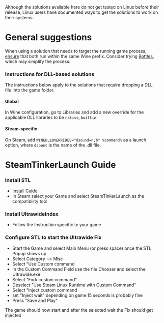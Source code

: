 Although the solutions available here do not get tested on Linux before their release, Linux users have documented ways to get the solutions to work on their systems.

# General suggestions
When using a solution that needs to target the running game process, [ensure](https://github.com/RoseTheFlower/UltrawideIndex/issues/25#issuecomment-1650838775) that both run within the same Wine prefix. Consider trying [Bottles](https://usebottles.com/), which may simplify the process.

### Instructions for DLL-based solutions
The instructions below apply to the solutions that require dropping a DLL file into the game folder.
#### Global
In Wine configuration, go to Libraries and add a new override for the applicable DLL libraries to be `native`, `builtin`.
#### Steam-specific
On Steam, add `WINEDLLOVERRIDES="dsound=n,b" %command%` as a launch option, where `dsound` is the name of the .dll file.

# SteamTinkerLaunch Guide
### Install STL
- [Install Guide](https://github.com/sonic2kk/steamtinkerlaunch/wiki/Installation)
- In Steam select your Game and select SteamTinkerLaunch as the compatibility tool

### Install UltrawideIndex
- Follow the Instruction specific to your game

### Configure STL to start the Ultrawide Fix
- Start the Game and select Main Menu (or press space) once the STL Popup shows up
- Select Category --> Misc
- Select "Use Custom command
- In the Custom Command Field use the file Chooser and select the Ultrawide.exe
- Select "Fork custom command"
- Deselect "Use Steam Linux Runtime with Custom Command"
- Select "Inject custom command
- set "Inject wait" depending on game 15 seconds is probably fine
- Press "Save and Play"

The game should now start and after the selected wait the Fix should get injected

